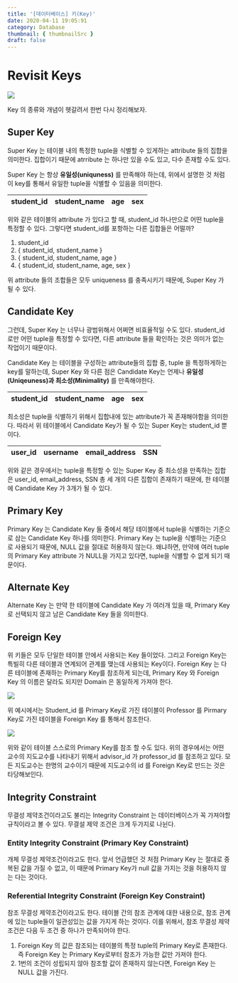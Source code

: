 ```yaml
---
title: '[데이터베이스] 키(Key)'
date: 2020-04-11 19:05:91
category: Database
thumbnail: { thumbnailSrc }
draft: false
---
```


# Revisit Keys

![](..assets/post_images/keys.png)

Key 의 종류와 개념이 헷갈려서 한번 다시 정리해보자.

## Super Key

Super Key 는 테이블 내의 특정한 tuple을 식별할 수 있게하는 attribute 들의 집합을 의미한다. 집합이기 때문에 atrribute 는 하나만 있을 수도 있고, 다수 존재할 수도 있다.

Super Key 는 항상 **유일성(uniquness)** 를 만족해야 하는데, 위에서 설명한 것 처럼 이 key를 통해서 유일한 tuple을 식별할 수 있음을 의미한다.

| student_id | student_name | age | sex |
| ---------- | ------------ | --- | --- |


위와 같은 테이블의 attribute 가 있다고 할 때, student_id 하나만으로 어떤 tuple을 특정할 수 있다. 그렇다면 student_id를 포항하는 다른 집합들은 어떨까?

1. student_id
2. { student_id, student_name }
3. { student_id, student_name, age }
4. { student_id, student_name, age, sex }

위 attribute 들의 조합들은 모두 uniqueness 를 충족시키기 때문에, Super Key 가 될 수 있다.

## Candidate Key

그런데, Super Key 는 너무나 광범위해서 어쩌면 비효율적일 수도 있다. student_id 로만 어떤 tuple을 특정할 수 있다면, 다른 attribute 들을 확인하는 것은 의미가 없는 작업이기 때문이다.

Candidate Key 는 테이블을 구성하는 attribute들의 집합 중, tuple 을 특정하게하는 key를 말하는데, Super Key 와 다른 점은 Candidate Key는 언제나 **유일성(Uniqeuness)과 최소성(Minimality)** 를 만족해야한다.

| student_id | student_name | age | sex |
| ---------- | ------------ | --- | --- |


최소성은 tuple을 식별하기 위해서 집합내에 있는 attribute가 꼭 존재해야함을 의미한다. 따라서 위 테이블에서 Candidate Key가 될 수 있는 Super Key는 student_id 뿐이다.

| user_id | username | email_address | SSN |
| ------- | -------- | ------------- | --- |


위와 같은 경우에서는 tuple을 특정할 수 있는 Super Key 중 최소성을 만족하는 집합은 user_id, email_address, SSN 총 세 개의 다른 집합이 존재하기 때문에, 한 테이블에 Candidate Key 가 3개가 될 수 있다.

## Primary Key

Primary Key 는 Candidate Key 들 중에서 해당 테이블에서 tuple을 식별하는 기준으로 삼는 Candidate Key 하나를 의미한다. Primary Key 는 tuple을 식별하는 기준으로 사용되기 때문에, NULL 값을 절대로 허용하지 않는다. 왜냐하면, 만약에 여러 tuple의 Primary Key attribute 가 NULL을 가지고 있다면, tuple을 식별할 수 없게 되기 때문이다.

## Alternate Key

Alternate Key 는 만약 한 테이블에 Candidate Key 가 여러개 있을 때, Primary Key 로 선택되지 않고 남은 Candidate Key 들을 의미한다.

## Foreign Key

위 키들은 모두 단일한 테이블 안에서 사용되는 Key 들이었다. 그리고 Foreign Key는 특빌히 다른 테이블과 연계되어 관계를 맺는데 사용되는 Key이다. Foreign Key 는 다른 테이블에 존재하는 Primary Key를 참조하게 되는데, Primary Key 와 Foreign Key 의 이름은 달라도 되지만 Domain 은 동일하게 가져야 한다.

![](..assets/post_images/FK.png)

위 예시에서는 Student_id 를 Primary Key로 가진 테이블이 Professor 를 Pirmary Key로 가진 테이블을 Foreign Key 를 통해서 참조한다.

![](..assets/post_images/inrelationFK.png)

위와 같이 테이블 스스로의 Primary Key를 참조 할 수도 있다. 위의 경우에서는 어떤 교수의 지도교수를 나타내기 위해서 advisor_id 가 professor_id 를 참조하고 있다. 모든 지도교수는 한명의 교수이기 때문에 지도교수의 id 를 Foreign Key로 만드는 것은 타당해보인다.

## Integrity Constraint

무결성 제약조건이라고도 불리는 Integrity Constraint 는 데이터베이스가 꼭 가져야할 규칙이라고 볼 수 있다. 무결설 제약 조건은 크게 두가지로 나뉜다.

### Entity Integrity Constraint (Primary Key Constraint)

개체 무결성 제약조건이라고도 한다. 앞서 언급했던 것 처점 Primary Key 는 절대로 중복된 값을 가질 수 없고, 이 때문에 Primary Key가 null 값을 가지는 것을 허용하지 않는 다는 것이다.

### Referential Integrity Constraint (Foreign Key Constraint)

참조 무결성 제약조건이라고도 한다. 테이블 간의 참조 관계에 대한 내용으로, 참조 관계에 있는 tuple들이 일관성있는 값을 가지게 하는 것이다. 이를 위해서, 참조 무결성 제약조건은 다음 두 조건 중 하나가 만족되어야 한다.

1. Foreign Key 의 값은 참조되는 테이블의 특정 tuple의 Primary Key로 존재한다. 즉 Foreign Key 는 Primary Key로부터 참조가 가능한 값만 가져야 한다.
2. 1번의 조건이 성립되지 않아 참조할 값이 존재하지 않는다면, Foreign Key 는 NULL 값을 가진다.

